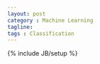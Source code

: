 ```yaml
---
layout: post
category : Machine Learning
tagline:
tags : Classification
---
```

{% include JB/setup %}


